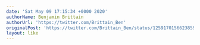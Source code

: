 ```yaml
---
date: 'Sat May 09 17:15:34 +0000 2020'
authorName: Benjamin Brittain
authorUrl: 'https://twitter.com/Brittain_Ben'
originalPost: 'https://twitter.com/Brittain_Ben/status/1259170156623859713'
layout: like
---
```

